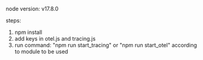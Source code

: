 node version: v17.8.0

steps:
1. npm install
2. add keys in otel.js and tracing.js
3. run command: "npm run start_tracing" or "npm run start_otel" according to module to be used
